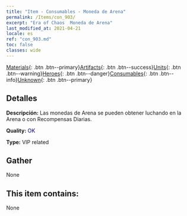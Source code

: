 ```yaml
---
title: "Item - Consumables - Moneda de Arena"
permalink: /Items/con_903/
excerpt: "Era of Chaos  Moneda de Arena"
last_modified_at: 2021-04-21
locale: es
ref: "con_903.md"
toc: false
classes: wide
---
```

 [Materials](/es/Items/){: .btn .btn--primary}[Artifacts](/es/Items/Artifacts/){: .btn .btn--success}[Units](/es/Items/Units/){: .btn .btn--warning}[Heroes](/es/Items/Heroes/){: .btn .btn--danger}[Consumables](/es/Items/Consumables/){: .btn .btn--info}[Unknown](/es/Items/Unknown/){: .btn .btn--primary}

## Detalles
 **Descripción:** Las monedas de Arena se pueden obtener luchando en la Arena o con Recompensas Diarias.

 **Quality:** <span style="color: #000080">OK</span>

 **Type:** VIP related

## Gather

  None

## This item contains:

  None

